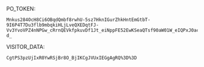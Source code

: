 PO_TOKEN:
```
Mnkus284OcH8Ci6OBqdQmbf8rwhU-5sz7HknIGurZhkHntEmGtbT-9I6P4T7Du3flb9mbqkiHLjLveQXEDqtFJ-Vv3YvoVPZ4nNPGw_cRrnQEVkfpkuvDf1Jt_eiNppFE52EwKSeaQTsf90aW01W_eIQPxJ0acTLT-d_
```
VISITOR_DATA:
```
CgtPS3pzUjIxR0YwRSjBr8O_BjIKCgJVUxIEGgAgRQ%3D%3D
```

